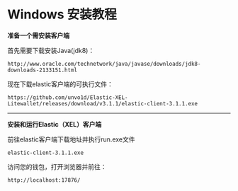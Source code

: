 <!-- TITLE: Windows Tutorial -->

<!-- SUBTITLE: A quick summary of Windows Tutorial -->

# Windows 安装教程

**准备一个需安装客户端**

首先需要下载安装Java(jdk8)：

```text
http://www.oracle.com/technetwork/java/javase/downloads/jdk8-downloads-2133151.html
```

现在下载elastic客户端的可执行文件：

```text
https://github.com/unvo1d/Elastic-XEL-Litewallet/releases/download/v3.1.1/elastic-client-3.1.1.exe
```

* * *

**安装和运行Elastic（XEL）客户端**

前往elastic客户端下载地址并执行run.exe文件

```text
elastic-client-3.1.1.exe
```

访问您的钱包，打开浏览器并前往：

```text
http://localhost:17876/
```